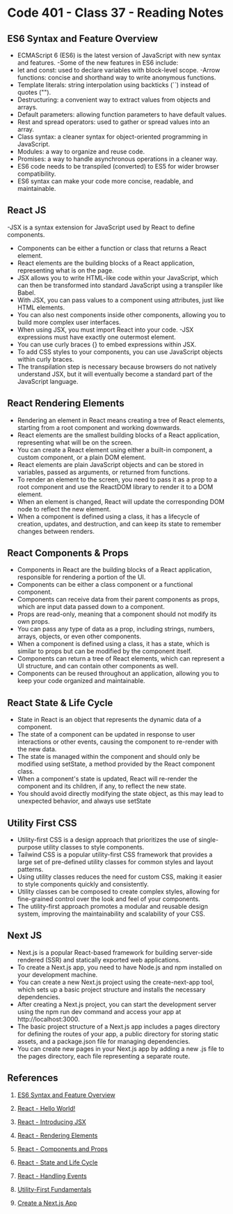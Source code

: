 # Code 401 - Class 37 - Reading Notes

## ES6 Syntax and Feature Overview

- ECMAScript 6 (ES6) is the latest version of JavaScript with new syntax and features. 
-Some of the new features in ES6 include: 
- let and const: used to declare variables with block-level scope. 
-Arrow functions: concise and shorthand way to write anonymous functions. 
- Template literals: string interpolation using backticks (``) instead of quotes (""). 
- Destructuring: a convenient way to extract values from objects and arrays. 
- Default parameters: allowing function parameters to have default values. 
- Rest and spread operators: used to gather or spread values into an array. 
- Class syntax: a cleaner syntax for object-oriented programming in JavaScript. 
- Modules: a way to organize and reuse code. 
- Promises: a way to handle asynchronous operations in a cleaner way. 
- ES6 code needs to be transpiled (converted) to ES5 for wider browser compatibility. 
- ES6 syntax can make your code more concise, readable, and maintainable.


## React JS
-JSX is a syntax extension for JavaScript used by React to define components.
- Components can be either a function or class that returns a React element.
- React elements are the building blocks of a React application, representing what is on the page.
- JSX allows you to write HTML-like code within your JavaScript, which can then be transformed into standard JavaScript using a transpiler like Babel.
- With JSX, you can pass values to a component using attributes, just like HTML elements.
- You can also nest components inside other components, allowing you to build more complex user interfaces.
- When using JSX, you must import React into your code.
-JSX expressions must have exactly one outermost element.
- You can use curly braces {} to embed expressions within JSX.
- To add CSS styles to your components, you can use JavaScript objects within curly braces.
- The transpilation step is necessary because browsers do not natively understand JSX, but it will eventually become a standard part of the JavaScript language.

## React Rendering Elements

- Rendering an element in React means creating a tree of React elements, starting from a root component and working downwards.
- React elements are the smallest building blocks of a React application, representing what will be on the screen.
- You can create a React element using either a built-in component, a custom component, or a plain DOM element.
- React elements are plain JavaScript objects and can be stored in variables, passed as arguments, or returned from functions.
- To render an element to the screen, you need to pass it as a prop to a root component and use the ReactDOM library to render it to a DOM element.
- When an element is changed, React will update the corresponding DOM node to reflect the new element.
- When a component is defined using a class, it has a lifecycle of creation, updates, and destruction, and can keep its state to remember changes between renders.

## React Components & Props

- Components in React are the building blocks of a React application, responsible for rendering a portion of the UI.
- Components can be either a class component or a functional component.
- Components can receive data from their parent components as props, which are input data passed down to a component.
- Props are read-only, meaning that a component should not modify its own props.
- You can pass any type of data as a prop, including strings, numbers, arrays, objects, or even other components.
- When a component is defined using a class, it has a state, which is similar to props but can be modified by the component itself.
- Components can return a tree of React elements, which can represent a UI structure, and can contain other components as well.
- Components can be reused throughout an application, allowing you to keep your code organized and maintainable.

## React State & Life Cycle 

- State in React is an object that represents the dynamic data of a component.
- The state of a component can be updated in response to user interactions or other events, causing the component to re-render with the new data.
- The state is managed within the component and should only be modified using setState, a method provided by the React component class.
- When a component's state is updated, React will re-render the component and its children, if any, to reflect the new state.
- You should avoid directly modifying the state object, as this may lead to unexpected behavior, and always use setState

## Utility First CSS

- Utility-first CSS is a design approach that prioritizes the use of single-purpose utility classes to style components.
- Tailwind CSS is a popular utility-first CSS framework that provides a large set of pre-defined utility classes for common styles and layout patterns.
- Using utility classes reduces the need for custom CSS, making it easier to style components quickly and consistently.
- Utility classes can be composed to create complex styles, allowing for fine-grained control over the look and feel of your components.
- The utility-first approach promotes a modular and reusable design system, improving the maintainability and scalability of your CSS.

## Next JS

- Next.js is a popular React-based framework for building server-side rendered (SSR) and statically exported web applications.
- To create a Next.js app, you need to have Node.js and npm installed on your development machine.
- You can create a new Next.js project using the create-next-app tool, which sets up a basic project structure and installs the necessary dependencies.
- After creating a Next.js project, you can start the development server using the npm run dev command and access your app at http://localhost:3000.
- The basic project structure of a Next.js app includes a pages directory for defining the routes of your app, a public directory for storing static assets, and a package.json file for managing dependencies.
- You can create new pages in your Next.js app by adding a new .js file to the pages directory, each file representing a separate route.

## References

1. [ES6 Syntax and Feature Overview](https://www.taniarascia.com/es6-syntax-and-feature-overview/)

2. [React - Hello World!](https://reactjs.org/docs/hello-world.html)

3. [React - Introducing JSX](https://reactjs.org/docs/introducing-jsx.html)

4. [React - Rendering Elements](https://reactjs.org/docs/rendering-elements.html)

5. [React - Components and Props](https://reactjs.org/docs/components-and-props.html)

6. [React - State and Life Cycle](https://reactjs.org/docs/state-and-lifecycle.html)

7. [React - Handling Events](https://reactjs.org/docs/handling-events.html)

8. [Utility-First Fundamentals](https://tailwindcss.com/docs/utility-first)

9. [Create a Next.js App](https://nextjs.org/learn/basics/create-nextjs-app)
